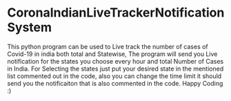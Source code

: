 # CoronaIndianLiveTrackerNotificationSystem
This python program can be used to Live track the number of cases of Covid-19 in india both total and Statewise, The program will send you Live notification for the states you choose every hour and total Number of Cases in India. For Selecting the states just put your desired state in the mentioned list commented out in the code, also you can change the time limit it should send you the notificaiton that is also commented in the code. Happy Coding :)
